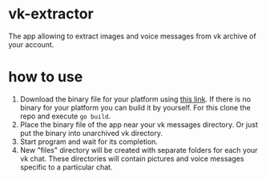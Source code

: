 # vk-extractor

The app allowing to extract images and voice messages from vk archive of your account. 

# how to use

1. Download the binary file for your platform using [this link](https://github.com/DrGermanius/vk-extractor/tree/main/bin). If there is no binary for your platform you can build it by yourself. For this clone the repo and execute ```go build```.
2. Place the binary file of the app near your vk messages directory. Or just put the binary into unarchived vk directory.
3. Start program and wait for its completion.
4. New "files" directory will be created with separate folders for each your vk chat. These directories will contain pictures and voice messages specific to a particular chat.
